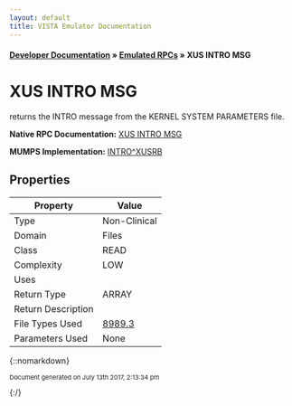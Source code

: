 ```yaml
---
layout: default
title: VISTA Emulator Documentation
---
```


#### [Developer Documentation](../index) &#187; [Emulated RPCs](TableOfContents) &#187; XUS INTRO MSG<br/>
# XUS INTRO MSG

returns the INTRO message from the KERNEL SYSTEM PARAMETERS file.

**Native RPC Documentation:** [XUS INTRO MSG](../VISTARPC/XUS_INTRO_MSG)

**MUMPS Implementation:** [INTRO^XUSRB](http://code.osehra.org/dox/Routine_XUSRB_source.html)

## Properties

Property | Value
--- | ---
Type | Non-Clinical
Domain | Files
Class | READ
Complexity | LOW
Uses | 
Return Type | ARRAY
Return Description | 
File Types Used | [8989.3](../VDM/Kernel_System_Parameters-8989_3)
Parameters Used | None


{::nomarkdown} <br/><p style="font-size: 11px">Document generated on July 13th 2017, 2:13:34 pm</p>{:/}